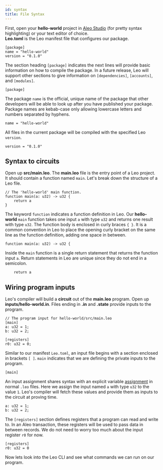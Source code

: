 ```yaml
---
id: syntax
title: File Syntax
---
```


First, open your **hello-world** project in [Aleo Studio](https://aleo.studio/) (for pretty syntax highlighting) or your text editor of choice.  
**Leo.toml** is the Leo manifest file that configures our package. 
```leo title="Leo.toml" 
[package]
name = "hello-world"
version = "0.1.0"
```

The section heading `[package]` indicates the next lines will provide basic information on how to compile the package.
In a future release, Leo will support other sections to give information on `[dependencies]`, `[accounts]`, and `[modules]`.
```leo
[package]
```  

The package `name` is the official, unique name of the package that other developers will be able to look up after you have published your package.
Package names are kebab-case only allowing lowercase letters and numbers separated by hyphens.
```leo
name = "hello-world"
```

All files in the current package will be compiled with the specified Leo `version`. 

```leo
version = "0.1.0"
```

## Syntax to circuits
Open up **src/main.leo**.
The **main.leo** file is the entry point of a Leo project. It should contain a function named `main`. 
Let's break down the structure of a Leo file.
```leo title="src/main.leo"
// The 'hello-world' main function.
function main(a: u32) -> u32 {
    return a
}
```


The keyword `function` indicates a function definition in Leo. 
Our **hello-world** `main` function takes one input `a` with type `u32` and returns one result with type `u32`.
The function body is enclosed in curly braces `{ }`. It is a common convention in Leo to place the opening curly 
bracket on the same line as the function definition, adding one space in between.
```leo
function main(a: u32) -> u32 {
```

Inside the `main` function is a single return statement that returns the function input `a`.
Return statements in Leo are unique since they do not end in a semicolon.
```leo
    return a
```

## Wiring program inputs 
Leo's compiler will build a **circuit** out of the **main.leo** program. Open up **inputs/hello-world.in**.
Files ending in **.in** and **.state** provide inputs to the program. 
```leo title="inputs/hello-world.in"
// The program input for hello-world/src/main.leo
[main]
a: u32 = 1;
b: u32 = 2;

[registers]
r0: u32 = 0;
```

Similar to our manifest `Leo.toml`, an input file begins with a section enclosed in brackets `[ ]`.
`main` indicates that we are defining the private inputs to the program.

```leo
[main]
```

An input assignment shares syntax with an explicit variable [assignment](../language/02_variables.md) in normal `.leo` files.
Here we assign the input named `a` with type `u32` to the value `1`. Leo's compiler will fetch these values and provide them as inputs to the circuit at proving time.

```leo
a: u32 = 1;
b: u32 = 2;
```


The `[registers]` section defines registers that a program can read and write to. In an Aleo transaction, these registers 
will be used to pass data in between records. We do not need to worry too much about the input register `r0` for now. 
```leo
[registers]
r0: u32 = 0
```


Now lets look into the Leo CLI and see what commands we can run on our program.